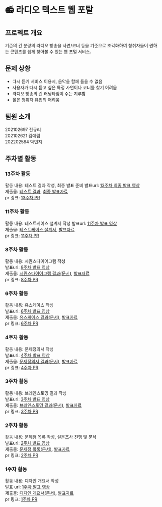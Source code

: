 # 📻 라디오 텍스트 웹 포탈

## 프로젝트 개요
기존의 긴 분량의 라디오 방송을 사연/코너 등을 기준으로 조각화하여 청취자들이 원하는 콘텐츠를 쉽게 찾아볼 수 있는 웹 포털 서비스.


## 문제 상황
- 다시 듣기 서비스 이용시, 음악을 함께 들을 수 없음
- 사용자가 다시 듣고 싶은 특정 사연이나 코너를 찾기 어려움
- 라디오 방송의 긴 러닝타임이 주는 지루함
- 젊은 청취자 유입의 어려움


## 팀원 소개
202102697 전규리  
202102621 김예림  
202202584 박민지

## 주차별 활동
### 13주차 활동
활동 내용: 테스트 결과 작성, 최종 발표 준비 
발표url: [13주차 최종 발표 영상](https://youtu.be/Sw-0FK_jtrA)  
제출물: [테스트 결과](./docs/7조-13주차-피스캐스트-테스트%20결과.pdf),  [최종 발표자료](./docs/7조-13주차-피스캐스트-발표자료.pdf)   
pr 링크: [13주차 PR](https://github.com/radio-portal/radio-portal/pull/11)

### 11주차 활동
활동 내용: 테스트케이스 설계서 작성
발표url: [11주차 발표 영상](https://youtu.be/2zrpwzbbQ6o)  
제출물: [테스트케이스 설계서](./docs/7조-11주차-피스캐스트-테스트케이스%20설계서.pdf),  [발표자료](./docs/7조-11주차-피스캐스트-발표자료.pdf)   
pr 링크: [11주차 PR](https://github.com/radio-portal/radio-portal/pull/10)

### 8주차 활동
활동 내용: 시퀀스다이어그램 작성  
발표url: [8주차 발표 영상](https://youtu.be/1YxZYFcNpxc)  
제출물: [시퀀스다이어그램 결과(문서)](./docs/7조-8주차-피스캐스트-시퀀스다이어그램.pdf),   [발표자료](./docs/7조-8주차-피스캐스트-발표자료.pdf)   
pr 링크: [8주차 PR](https://github.com/radio-portal/radio-portal/pull/9)

### 6주차 활동
활동 내용: 유스케이스 작성  
발표url: [6주차 발표 영상](https://youtu.be/KTJe8RxrpJM)  
제출물: [유스케이스 결과(문서)](./docs/7조-6주차-피스캐스트-유스케이스명세서.pdf), [발표자료](./docs/7조-6주차-피스캐스트-발표자료.pdf)  
pr 링크: [6주차 PR](https://github.com/radio-portal/radio-portal/pull/8)

### 4주차 활동
활동 내용: 문제정의서 작성  
발표url: [4주차 발표 영상](https://youtu.be/O3rTbBs1tIk)  
제출물: [문제정의서 결과(문서)](./docs/7조-4주차-피스캐스트-문제정의서.pdf), [발표자료](./docs/7조-4주차-피스캐스트-발표자료.pdf)  
pr 링크: [4주차 PR](https://github.com/radio-portal/radio-portal/pull/7)

### 3주차 활동
활동 내용: 브레인스토밍 결과 작성  
발표url: [3주차 발표 영상](https://www.youtube.com/watch?v=Bc2txOAU6Z8)  
제출물: [브레인스토밍 결과(문서)](./docs/7조-3주차-피스캐스트-브레인스토밍%20결과.pdf), [발표자료](docs/7조-3주차-피스캐스트-발표자료.pdf)  
pr 링크: [3주차 PR](https://github.com/radio-portal/radio-portal/pull/6)

### 2주차 활동
활동 내용: 문제점 목록 작성, 설문조사 진행 및 분석  
발표url: [2주차 발표 영상](https://www.youtube.com/watch?v=bMJGFPFRQe0&ab_channel=%EB%B0%95%EB%AF%BC%EC%A7%80)   
제출물: [문제점 목록(문서)](./docs/7조-2주차-피스캐스트-문제점%20개요서.pdf), [발표자료](./docs/7조-2주차-피스캐스트-발표자료.pdf)  
pr 링크: [2주차 PR](https://github.com/radio-portal/radio-portal/pull/2)


### 1주차 활동 
활동 내용: 디자인 개요서 작성  
발표 url: [1주차 발표 영상](https://youtu.be/V-AReXKBTvU)  
제출물: [디자인 개요서(문서)](https://github.com/radio-portal/radio-portal/blob/main/docs/1%EC%A3%BC%EC%B0%A8_%EB%94%94%EC%9E%90%EC%9D%B8%EA%B0%9C%EC%9A%94%EC%84%9C_7%EC%A1%B0.pdf), [발표자료](https://github.com/radio-portal/radio-portal/blob/main/docs/1%EC%A3%BC%EC%B0%A8_%EB%94%94%EC%9E%90%EC%9D%B8%EA%B0%9C%EC%9A%94%EC%84%9C_7%EC%A1%B0.pdf)  
pr 링크: [1주차 PR](https://github.com/radio-portal/radio-portal/pull/1)